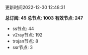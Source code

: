 更新时间2022-12-30 12:48:31

**总订阅: 45**
**总节点: 1003**
**有效节点: 247**
- ss节点: 44
- v2ray节点: 192
- trojan节点: 8
- ssr节点: 3
